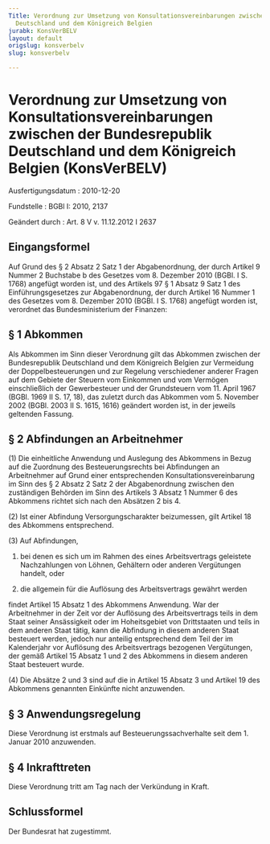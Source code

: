 ```yaml
---
Title: Verordnung zur Umsetzung von Konsultationsvereinbarungen zwischen der Bundesrepublik
  Deutschland und dem Königreich Belgien
jurabk: KonsVerBELV
layout: default
origslug: konsverbelv
slug: konsverbelv

---
```


# Verordnung zur Umsetzung von Konsultationsvereinbarungen zwischen der Bundesrepublik Deutschland und dem Königreich Belgien (KonsVerBELV)

Ausfertigungsdatum
:   2010-12-20

Fundstelle
:   BGBl I: 2010, 2137

Geändert durch
:   Art. 8 V v. 11.12.2012 I 2637


## Eingangsformel

Auf Grund des § 2 Absatz 2 Satz 1 der Abgabenordnung, der durch Artikel 9 Nummer 2 Buchstabe b des Gesetzes vom 8. Dezember 2010 (BGBl. I S. 1768) angefügt worden ist, und des Artikels 97 § 1 Absatz 9 Satz 1 des Einführungsgesetzes zur Abgabenordnung, der durch Artikel 16 Nummer 1 des Gesetzes vom 8. Dezember 2010 (BGBl. I S. 1768) angefügt worden ist, verordnet das Bundesministerium der Finanzen:


## § 1 Abkommen

Als Abkommen im Sinn dieser Verordnung gilt das Abkommen zwischen der Bundesrepublik Deutschland und dem Königreich Belgien zur Vermeidung der Doppelbesteuerungen und zur Regelung verschiedener anderer Fragen auf dem Gebiete der Steuern vom Einkommen und vom Vermögen einschließlich der Gewerbesteuer und der Grundsteuern vom 11. April 1967 (BGBl. 1969 II S. 17, 18), das zuletzt durch das Abkommen vom 5. November 2002 (BGBl. 2003 II S. 1615, 1616) geändert worden ist, in der jeweils geltenden Fassung.


## § 2 Abfindungen an Arbeitnehmer

(1) Die einheitliche Anwendung und Auslegung des Abkommens in Bezug auf die Zuordnung des Besteuerungsrechts bei Abfindungen an Arbeitnehmer auf Grund einer entsprechenden Konsultationsvereinbarung im Sinn des § 2 Absatz 2 Satz 2 der Abgabenordnung zwischen den zuständigen Behörden im Sinn des Artikels 3 Absatz 1 Nummer 6 des Abkommens richtet sich nach den Absätzen 2 bis 4.

(2) Ist einer Abfindung Versorgungscharakter beizumessen, gilt Artikel 18 des Abkommens entsprechend.

(3) Auf Abfindungen,

1.  bei denen es sich um im Rahmen des eines Arbeitsvertrags geleistete Nachzahlungen von Löhnen, Gehältern oder anderen Vergütungen handelt, oder


2.  die allgemein für die Auflösung des Arbeitsvertrags gewährt werden



findet Artikel 15 Absatz 1 des Abkommens Anwendung. War der Arbeitnehmer in der Zeit vor der Auflösung des Arbeitsvertrags teils in dem Staat seiner Ansässigkeit oder im Hoheitsgebiet von Drittstaaten und teils in dem anderen Staat tätig, kann die Abfindung in diesem anderen Staat besteuert werden, jedoch nur anteilig entsprechend dem Teil der im Kalenderjahr vor Auflösung des Arbeitsvertrags bezogenen Vergütungen, der gemäß Artikel 15 Absatz 1 und 2 des Abkommens in diesem anderen Staat besteuert wurde.

(4) Die Absätze 2 und 3 sind auf die in Artikel 15 Absatz 3 und Artikel 19 des Abkommens genannten Einkünfte nicht anzuwenden.


## § 3 Anwendungsregelung

Diese Verordnung ist erstmals auf Besteuerungssachverhalte seit dem 1. Januar 2010 anzuwenden.


## § 4 Inkrafttreten

Diese Verordnung tritt am Tag nach der Verkündung in Kraft.


## Schlussformel

Der Bundesrat hat zugestimmt.

